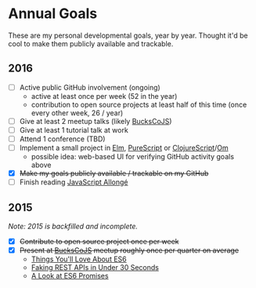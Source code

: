 # Annual Goals

These are my personal developmental goals, year by year. Thought it'd be cool
to make them publicly available and trackable.

## 2016

- [ ] Active public GitHub involvement (ongoing)
    - active at least once per week (52 in the year)
    - contribution to open source projects at least half of this time (once every other week, 26 / year)
- [ ] Give at least 2 meetup talks (likely [BucksCoJS][])
- [ ] Give at least 1 tutorial talk at work
- [ ] Attend 1 conference (TBD)
- [ ] Implement a small project in [Elm][], [PureScript][] or [ClojureScript][]/[Om][]
    - possible idea: web-based UI for verifying GitHub activity goals above
- [x] ~~Make my goals publicly available / trackable on my GitHub~~
- [ ] Finish reading [JavaScript Allongé](https://leanpub.com/javascriptallongesix)

## 2015

_Note: 2015 is backfilled and incomplete._

- [x] ~~Contribute to open source project once per week~~
- [x] ~~Present at [BucksCoJS][] meetup roughly once per quarter on average~~
    - [Things You'll Love About ES6](https://speakerdeck.com/jimf/things-youll-love-about-es6)
    - [Faking REST APIs in Under 30 Seconds](https://speakerdeck.com/jimf/faking-rest-apis-in-under-30-seconds)
    - [A Look at ES6 Promises](https://speakerdeck.com/jimf/a-look-at-es6-promises)

[AWeber]: https://www.aweber.com
[BucksCoJS]: http://www.meetup.com/Bucks-Co-Js/
[Elm]: http://elm-lang.org/
[PureScript]: http://www.purescript.org/
[ClojureScript]: https://github.com/clojure/clojurescript
[Om]: https://github.com/omcljs/om
